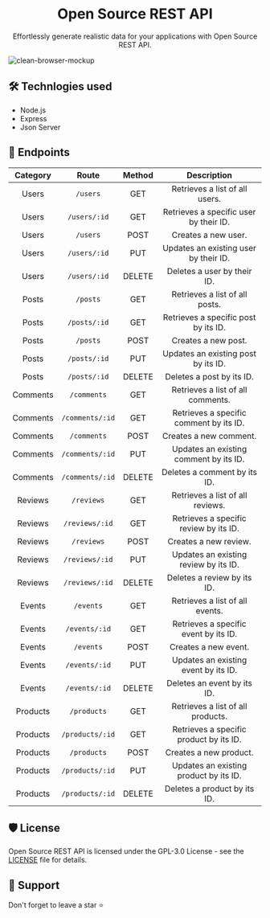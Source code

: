 <h1 align="center">Open Source REST API</h1>

<p align="center">Effortlessly generate realistic data for your applications with Open Source REST API.</p>

![clean-browser-mockup](https://user-images.githubusercontent.com/59080942/229314429-bd1dada4-f89d-4c16-9c0e-794093836955.png)

## 🛠️ Technlogies used

- Node.js
- Express
- Json Server


## 📌 Endpoints

<table width="100%" style="text-align:center;"><thead><tr><th>Category</th><th>Route</th><th>Method</th><th>Description</th></tr></thead><tbody><tr><td>Users</td><td><code>/users</code></td><td>GET</td><td>Retrieves a list of all users.</td></tr><tr><td>Users</td><td><code>/users/:id</code></td><td>GET</td><td>Retrieves a specific user by their ID.</td></tr><tr><td>Users</td><td><code>/users</code></td><td>POST</td><td>Creates a new user.</td></tr><tr><td>Users</td><td><code>/users/:id</code></td><td>PUT</td><td>Updates an existing user by their ID.</td></tr><tr><td>Users</td><td><code>/users/:id</code></td><td>DELETE</td><td>Deletes a user by their ID.</td></tr><tr><td>Posts</td><td><code>/posts</code></td><td>GET</td><td>Retrieves a list of all posts.</td></tr><tr><td>Posts</td><td><code>/posts/:id</code></td><td>GET</td><td>Retrieves a specific post by its ID.</td></tr><tr><td>Posts</td><td><code>/posts</code></td><td>POST</td><td>Creates a new post.</td></tr><tr><td>Posts</td><td><code>/posts/:id</code></td><td>PUT</td><td>Updates an existing post by its ID.</td></tr><tr><td>Posts</td><td><code>/posts/:id</code></td><td>DELETE</td><td>Deletes a post by its ID.</td></tr><tr><td>Comments</td><td><code>/comments</code></td><td>GET</td><td>Retrieves a list of all comments.</td></tr><tr><td>Comments</td><td><code>/comments/:id</code></td><td>GET</td><td>Retrieves a specific comment by its ID.</td></tr><tr><td>Comments</td><td><code>/comments</code></td><td>POST</td><td>Creates a new comment.</td></tr><tr><td>Comments</td><td><code>/comments/:id</code></td><td>PUT</td><td>Updates an existing comment by its ID.</td></tr><tr><td>Comments</td><td><code>/comments/:id</code></td><td>DELETE</td><td>Deletes a comment by its ID.</td></tr><tr><td>Reviews</td><td><code>/reviews</code></td><td>GET</td><td>Retrieves a list of all reviews.</td></tr><tr><td>Reviews</td><td><code>/reviews/:id</code></td><td>GET</td><td>Retrieves a specific review by its ID.</td></tr><tr><td>Reviews</td><td><code>/reviews</code></td><td>POST</td><td>Creates a new review.</td></tr><tr><td>Reviews</td><td><code>/reviews/:id</code></td><td>PUT</td><td>Updates an existing review by its ID.</td></tr><tr><td>Reviews</td><td><code>/reviews/:id</code></td><td>DELETE</td><td>Deletes a review by its ID.</td></tr><tr><td>Events</td><td><code>/events</code></td><td>GET</td><td>Retrieves a list of all events.</td></tr><tr><td>Events</td><td><code>/events/:id</code></td><td>GET</td><td>Retrieves a specific event by its ID.</td></tr><tr><td>Events</td><td><code>/events</code></td><td>POST</td><td>Creates a new event.</td></tr><tr><td>Events</td><td><code>/events/:id</code></td><td>PUT</td><td>Updates an existing event by its ID.</td></tr><tr><td>Events</td><td><code>/events/:id</code></td><td>DELETE</td><td>Deletes an event by its ID.</td></tr><tr><td>Products</td><td><code>/products</code></td><td>GET</td><td>Retrieves a list of all products.</td></tr><tr><td>Products</td><td><code>/products/:id</code></td><td>GET</td><td>Retrieves a specific product by its ID.</td></tr><tr><td>Products</td><td><code>/products</code></td><td>POST</td><td>Creates a new product.</td></tr><tr><td>Products</td><td><code>/products/:id</code></td><td>PUT</td><td>Updates an existing product by its ID.</td></tr><tr><td>Products</td><td><code>/products/:id</code></td><td>DELETE</td><td>Deletes a product by its ID.</td></tr></tbody></table>


## 🛡️ License

Open Source REST API is licensed under the GPL-3.0 License - see the [LICENSE](https://github.com/Sachin-chaurasiya/Open-Source-REST-API/blob/main/LICENSE) file for details.

## 🤝 Support

Don't forget to leave a star ⭐️
